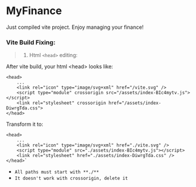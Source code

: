 # MyFinance

Just compiled vite project.
Enjoy managing your finance!

### Vite Build Fixing:

> 1. Html `<head>` editing:

After vite build, your html \<head\> looks like:

```
<head>
    ...
    <link rel="icon" type="image/svg+xml" href="/vite.svg" />
    <script type="module" crossorigin src="/assets/index-BIc4mytv.js"></script>
    <link rel="stylesheet" crossorigin href="/assets/index-DiwrgTda.css">
</head>
```

Transform it to:

```
<head>
    ...
    <link rel="icon" type="image/svg+xml" href="./vite.svg" />
    <script type="module" src="./assets/index-BIc4mytv.js"></script>
    <link rel="stylesheet" href="./assets/index-DiwrgTda.css" />
</head>`
```

- `All paths must start with **./**`
- `It doesn't work with crossorigin, delete it`
